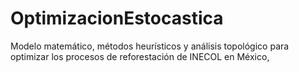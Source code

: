 # OptimizacionEstocastica
Modelo matemático, métodos heurísticos y análisis topológico para optimizar los procesos de reforestación de INECOL en México,
